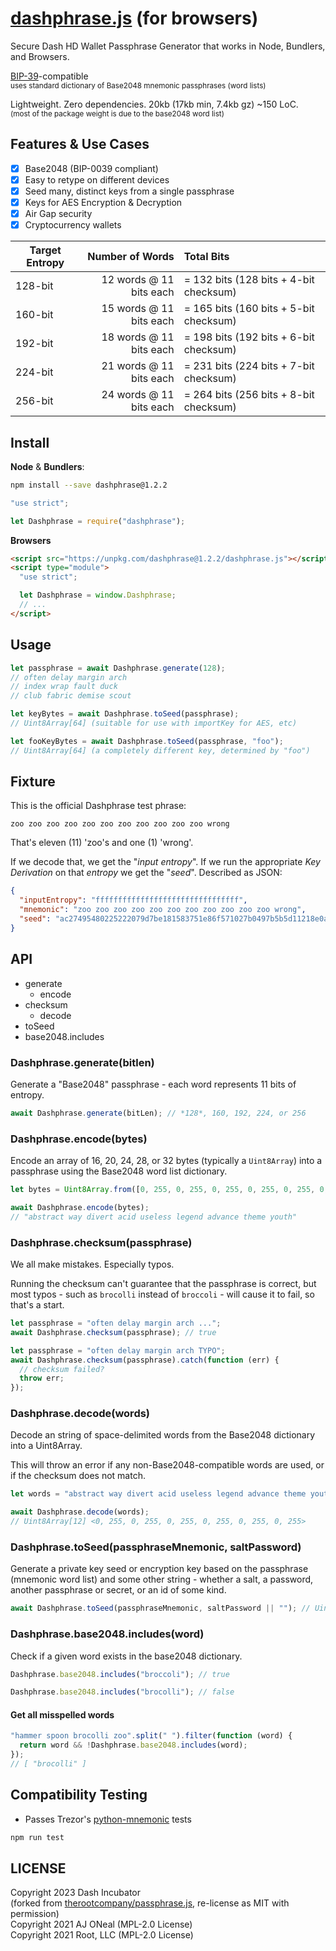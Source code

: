# [dashphrase.js][dashphrasejs] (for browsers)

Secure Dash HD Wallet Passphrase Generator that works in Node, Bundlers, and
Browsers.

[BIP-39][bip39]-compatible \
<small>uses standard dictionary of Base2048 mnemonic passphrases (word lists)</small>

Lightweight. Zero dependencies. 20kb (17kb min, 7.4kb gz) ~150 LoC. \
<small>(most of the package weight is due to the base2048 word list)</small>

[bip39]: https://github.com/bitcoin/bips/blob/master/bip-0039.mediawiki
[dashphrasejs]: https://github.com/dashhive/dashphrase.js

## Features & Use Cases

- [x] Base2048 (BIP-0039 compliant)
- [x] Easy to retype on different devices
- [x] Seed many, distinct keys from a single passphrase
- [x] Keys for AES Encryption & Decryption
- [x] Air Gap security
- [x] Cryptocurrency wallets

| Target Entropy |         Number of Words | Total Bits                             |
| -------------- | ----------------------: | :------------------------------------- |
| 128-bit        | 12 words @ 11 bits each | = 132 bits (128 bits + 4-bit checksum) |
| 160-bit        | 15 words @ 11 bits each | = 165 bits (160 bits + 5-bit checksum) |
| 192-bit        | 18 words @ 11 bits each | = 198 bits (192 bits + 6-bit checksum) |
| 224-bit        | 21 words @ 11 bits each | = 231 bits (224 bits + 7-bit checksum) |
| 256-bit        | 24 words @ 11 bits each | = 264 bits (256 bits + 8-bit checksum) |

## Install

**Node** & **Bundlers**:

```sh
npm install --save dashphrase@1.2.2
```

```js
"use strict";

let Dashphrase = require("dashphrase");
```

**Browsers**

```html
<script src="https://unpkg.com/dashphrase@1.2.2/dashphrase.js"></script>
<script type="module">
  "use strict";

  let Dashphrase = window.Dashphrase;
  // ...
</script>
```

## Usage

```js
let passphrase = await Dashphrase.generate(128);
// often delay margin arch
// index wrap fault duck
// club fabric demise scout

let keyBytes = await Dashphrase.toSeed(passphrase);
// Uint8Array[64] (suitable for use with importKey for AES, etc)

let fooKeyBytes = await Dashphrase.toSeed(passphrase, "foo");
// Uint8Array[64] (a completely different key, determined by "foo")
```

## Fixture

This is the official Dashphrase test phrase:

```text
zoo zoo zoo zoo zoo zoo zoo zoo zoo zoo zoo wrong
```

That's eleven (11) 'zoo's and one (1) 'wrong'.

If we decode that, we get the "_input entropy_". If we run the appropriate _Key
Derivation_ on that _entropy_ we get the "_seed_". Described as JSON:

```json
{
  "inputEntropy": "ffffffffffffffffffffffffffffffff",
  "mnemonic": "zoo zoo zoo zoo zoo zoo zoo zoo zoo zoo zoo wrong",
  "seed": "ac27495480225222079d7be181583751e86f571027b0497b5b5d11218e0a8a13332572917f0f8e5a589620c6f15b11c61dee327651a14c34e18231052e48c069"
}
```

## API

- generate
  - encode
- checksum
  - decode
- toSeed
- base2048.includes

### Dashphrase.generate(bitlen)

Generate a "Base2048" passphrase - each word represents 11 bits of entropy.

```js
await Dashphrase.generate(bitLen); // *128*, 160, 192, 224, or 256
```

### Dashphrase.encode(bytes)

Encode an array of 16, 20, 24, 28, or 32 bytes (typically a `Uint8Array`) into a
passphrase using the Base2048 word list dictionary.

```js
let bytes = Uint8Array.from([0, 255, 0, 255, 0, 255, 0, 255, 0, 255, 0, 255]);

await Dashphrase.encode(bytes);
// "abstract way divert acid useless legend advance theme youth"
```

### Dashphrase.checksum(passphrase)

We all make mistakes. Especially typos.

Running the checksum can't guarantee that the passphrase is correct, but most
typos - such as `brocolli` instead of `broccoli` - will cause it to fail, so
that's a start.

```js
let passphrase = "often delay margin arch ...";
await Dashphrase.checksum(passphrase); // true
```

```js
let passphrase = "often delay margin arch TYPO";
await Dashphrase.checksum(passphrase).catch(function (err) {
  // checksum failed?
  throw err;
});
```

### Dashphrase.decode(words)

Decode an string of space-delimited words from the Base2048 dictionary into a
Uint8Array.

This will throw an error if any non-Base2048-compatible words are used, or if
the checksum does not match.

```js
let words = "abstract way divert acid useless legend advance theme youth";

await Dashphrase.decode(words);
// Uint8Array[12] <0, 255, 0, 255, 0, 255, 0, 255, 0, 255, 0, 255>
```

### Dashphrase.toSeed(passphraseMnemonic, saltPassword)

Generate a private key seed or encryption key based on the passphrase (mnemonic
word list) and some other string - whether a salt, a password, another
passphrase or secret, or an id of some kind.

```js
await Dashphrase.toSeed(passphraseMnemonic, saltPassword || ""); // Uint8Array[64]
```

### Dashphrase.base2048.includes(word)

Check if a given word exists in the base2048 dictionary.

```js
Dashphrase.base2048.includes("broccoli"); // true
```

```js
Dashphrase.base2048.includes("brocolli"); // false
```

#### Get all misspelled words

```js
"hammer spoon brocolli zoo".split(" ").filter(function (word) {
  return word && !Dashphrase.base2048.includes(word);
});
// [ "brocolli" ]
```

## Compatibility Testing

- Passes Trezor's
  [python-mnemonic](https://github.com/trezor/python-mnemonic/blob/master/vectors.json)
  tests

```sh
npm run test
```

## LICENSE

Copyright 2023 Dash Incubator \
 (forked from [therootcompany/passphrase.js][passphrase-js], re-license as MIT
with permission) \
Copyright 2021 AJ ONeal (MPL-2.0 License) \
Copyright 2021 Root, LLC (MPL-2.0 License)

[passphrase-js]: https://github.com/therootcompany/passphrase.js
